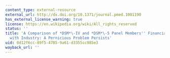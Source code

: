 ```yaml
---
content_type: external-resource
external_url: http://dx.doi.org/10.1371/journal.pmed.1001190
has_external_license_warning: true
license: https://en.wikipedia.org/wiki/All_rights_reserved
status: ''
title: 'A Comparison of *DSM*\-IV and *DSM*\-5 Panel Members'' Financial Associations
  with Industry: A Pernicious Problem Persists'
uid: 0d12f6cc-89f5-4785-9a61-d3355cc985e3
wayback_url: ''
---
```

